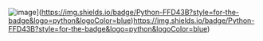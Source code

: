
![image](https://img.shields.io/badge/Python-FFD43B?style=for-the-badge&logo=python&logoColor=blue)](https://img.shields.io/badge/Python-FFD43B?style=for-the-badge&logo=python&logoColor=blue)https://img.shields.io/badge/Python-FFD43B?style=for-the-badge&logo=python&logoColor=blue)

